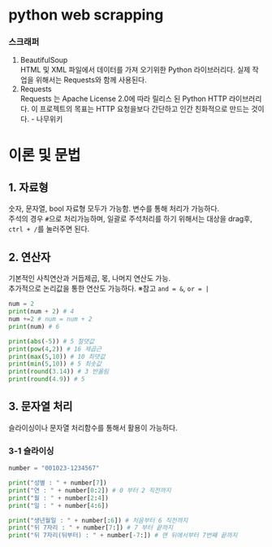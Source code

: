 python web scrapping
====================
### 스크래퍼
1. BeautifulSoup   
HTML 및 XML 파일에서 데이터를 가져 오기위한 Python 라이브러리다.
실제 작업을 위해서는 Requests와 함께 사용된다.
2. Requests   
Requests 는 Apache License 2.0에 따라 릴리스 된 Python HTTP 라이브러리다. 
이 프로젝트의 목표는 HTTP 요청을보다 간단하고 인간 친화적으로 만드는 것이다. - 나무위키

# 이론 및 문법
## 1. 자료형   
숫자, 문자열, bool 자료형 모두가 가능함. 변수를 통해 처리가 가능하다.   
주석의 경우 `#`으로 처리가능하며, 일괄로 주석처리를 하기 위해서는 대상을 drag후, `ctrl + /`를 눌러주면 된다.
## 2. 연산자   
기본적인 사칙연산과 거듭제곱, 몫, 나머지 연산도 가능.   
추가적으로 논리값을 통한 연산도 가능하다. ※참고 `and = &`, `or = |`   
```python   
num = 2
print(num + 2) # 4
num +=2 # num = num + 2
print(num) # 6
```
```python
print(abs(-5)) # 5 절댓값
print(pow(4,2)) # 16 제곱근
print(max(5,10)) # 10 최댓값
print(min(5,10)) # 5 최솟값
print(round(3.14)) # 3 반올림
print(round(4.9)) # 5 
```
## 3. 문자열 처리   
슬라이싱이나 문자열 처리함수를 통해서 활용이 가능하다.   

   ### 3-1 슬라이싱   
```python
number = "001023-1234567"

print("성별 : " + number[7])
print("연 : " + number[0:2]) # 0 부터 2 직전까지
print("월 : " + number[2:4])
print("일 : " + number[4:6])

print("생년월일 : " + number[:6]) # 처음부터 6 직전까지 
print("뒤 7자리 : " + number[7:]) # 7 부터 끝까지
print("뒤 7자리(뒤부터) : " + number[-7:]) # 맨 뒤에서부터 7번째 끝까지
```
